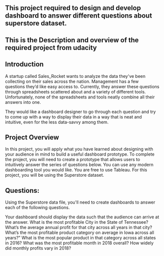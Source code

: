 ## This project required to design and develop dashboard to answer different questions about superstore dataset.

## This is the Description and overview of the required project from udacity 

## Introduction
A startup called Sales_Rocket wants to analyze the data they've been collecting on their sales across the nation. Management has a few questions they’d like easy access to. Currently, they answer these questions through spreadsheets scattered about and a variety of different tools. Unfortunately, none of the spreadsheets and tools neatly combine all their answers into one.

They would like a dashboard designer to go through each question and try to come up with a way to display their data in a way that is neat and intuitive, even for the less data-savvy among them.

## Project Overview
In this project, you will apply what you have learned about designing with your audience in mind to build a useful dashboard prototype. To complete the project, you will need to create a prototype that allows users to intuitively answer the series of questions below. You can use any modern dashboarding tool you would like. You are free to use Tableau. For this project, you will be using the Superstore dataset.

## Questions:
Using the Superstore data file, you'll need to create dashboards to answer each of the following questions.

Your dashboard should display the data such that the audience can arrive at the answer.
What is the most profitable City in the State of Tennessee?
What’s the average annual profit for that city across all years in that city?
What’s the most profitable product category on average in Iowa across all years?”
What is the most popular product in that category across all states in 2016?
What was the most profitable month in 2018 overall?
How widely did monthly profits vary in 2018?
